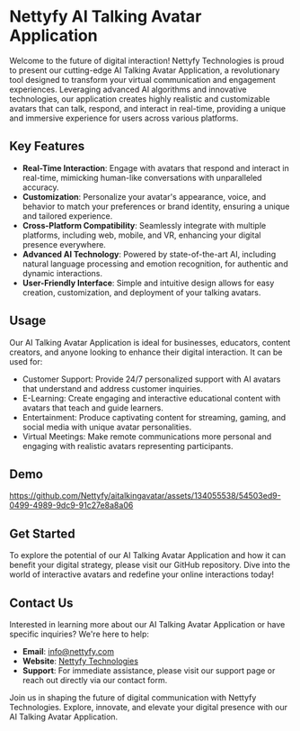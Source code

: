 # Nettyfy AI Talking Avatar Application

Welcome to the future of digital interaction! Nettyfy Technologies is proud to present our cutting-edge AI Talking Avatar Application, a revolutionary tool designed to transform your virtual communication and engagement experiences. Leveraging advanced AI algorithms and innovative technologies, our application creates highly realistic and customizable avatars that can talk, respond, and interact in real-time, providing a unique and immersive experience for users across various platforms.

## Key Features

- **Real-Time Interaction**: Engage with avatars that respond and interact in real-time, mimicking human-like conversations with unparalleled accuracy.
- **Customization**: Personalize your avatar's appearance, voice, and behavior to match your preferences or brand identity, ensuring a unique and tailored experience.
- **Cross-Platform Compatibility**: Seamlessly integrate with multiple platforms, including web, mobile, and VR, enhancing your digital presence everywhere.
- **Advanced AI Technology**: Powered by state-of-the-art AI, including natural language processing and emotion recognition, for authentic and dynamic interactions.
- **User-Friendly Interface**: Simple and intuitive design allows for easy creation, customization, and deployment of your talking avatars.

## Usage

Our AI Talking Avatar Application is ideal for businesses, educators, content creators, and anyone looking to enhance their digital interaction. It can be used for:

- Customer Support: Provide 24/7 personalized support with AI avatars that understand and address customer inquiries.
- E-Learning: Create engaging and interactive educational content with avatars that teach and guide learners.
- Entertainment: Produce captivating content for streaming, gaming, and social media with unique avatar personalities.
- Virtual Meetings: Make remote communications more personal and engaging with realistic avatars representing participants.

## Demo

https://github.com/Nettyfy/aitalkingavatar/assets/134055538/54503ed9-0499-4989-9dc9-91c27e8a8a06



## Get Started

To explore the potential of our AI Talking Avatar Application and how it can benefit your digital strategy, please visit our GitHub repository. Dive into the world of interactive avatars and redefine your online interactions today!

## Contact Us

Interested in learning more about our AI Talking Avatar Application or have specific inquiries? We're here to help:

- **Email**: info@nettyfy.com
- **Website**: [Nettyfy Technologies](https://www.nettyfy.com)
- **Support**: For immediate assistance, please visit our support page or reach out directly via our contact form.

Join us in shaping the future of digital communication with Nettyfy Technologies. Explore, innovate, and elevate your digital presence with our AI Talking Avatar Application.
